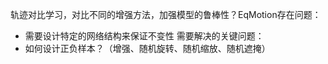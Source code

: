 
轨迹对比学习，对比不同的增强方法，加强模型的鲁棒性？EqMotion存在问题：
+ 需要设计特定的网络结构来保证不变性
需要解决的关键问题：
+ 如何设计正负样本？（增强、随机旋转、随机缩放、随机遮掩）